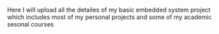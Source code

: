 Here I will upload all the detailes of my basic embedded system project which
includes
most of my personal projects and
some of my academic sesonal courses
